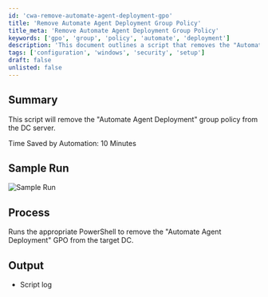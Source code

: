 ```yaml
---
id: 'cwa-remove-automate-agent-deployment-gpo'
title: 'Remove Automate Agent Deployment Group Policy'
title_meta: 'Remove Automate Agent Deployment Group Policy'
keywords: ['gpo', 'group', 'policy', 'automate', 'deployment']
description: 'This document outlines a script that removes the "Automate Agent Deployment" group policy from the Domain Controller server, saving approximately 10 minutes of manual effort. It includes a sample run, process details, and expected output.'
tags: ['configuration', 'windows', 'security', 'setup']
draft: false
unlisted: false
---
```

## Summary

This script will remove the "Automate Agent Deployment" group policy from the DC server.

Time Saved by Automation: 10 Minutes

## Sample Run

![Sample Run](5078775/docs/8156783/images/11354066)

## Process

Runs the appropriate PowerShell to remove the "Automate Agent Deployment" GPO from the target DC.

## Output

- Script log

